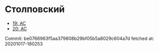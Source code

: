 # Столповский
- [19: AC](19.md)
- [20: AC](20.md)

Commit: be0766963f5aa379808b29bf05b5a8029c604a7d
 fetched at: 20201017-180253
